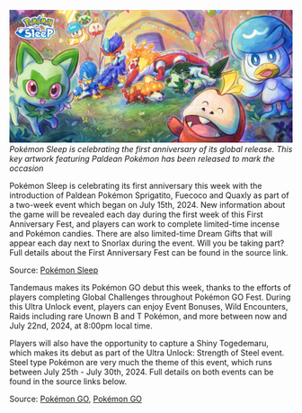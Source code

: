 

[![Pokémon Sleep is celebrating the first anniversary of its global release. This key artwork featuring Paldean Pokémon has been released to mark the occasion](/web/images/pokemon-sleep-is-celebrating-the-first-anniversary-of-its-global-release-this-key-artwork-featuring-.jpeg)](/web/images/pokemon-sleep-is-celebrating-the-first-anniversary-of-its-global-release-this-key-artwork-featuring-.jpeg)*Pokémon Sleep is celebrating the first anniversary of its global release. This key artwork featuring Paldean Pokémon has been released to mark the occasion*



Pokémon Sleep is celebrating its first anniversary this week with the introduction of Paldean Pokémon Sprigatito, Fuecoco and Quaxly as part of a two-week event which began on July 15th, 2024. New information about the game will be revealed each day during the first week of this First Anniversary Fest, and players can work to complete limited-time incense and Pokémon candies. There are also limited-time Dream Gifts that will appear each day next to Snorlax during the event. Will you be taking part? Full details about the First Anniversary Fest can be found in the source link.

Source: [Pokémon Sleep](https://www.pokemonsleep.net/en/news/313533363335363534383330333931323937/)

Tandemaus makes its Pokémon GO debut this week, thanks to the efforts of players completing Global Challenges throughout Pokémon GO Fest. During this Ultra Unlock event, players can enjoy Event Bonuses, Wild Encounters, Raids including rare Unown B and T Pokémon, and more between now and July 22nd, 2024, at 8:00pm local time.

Players will also have the opportunity to capture a Shiny Togedemaru, which makes its debut as part of the Ultra Unlock: Strength of Steel event. Steel type Pokémon are very much the theme of this event, which runs between July 25th - July 30th, 2024. Full details on both events can be found in the source links below.  

Source: [Pokémon GO](https://pokemongolive.com/post/ultra-unlock-better-together), [Pokémon GO](https://pokemongolive.com/post/ultra-unlock-strength-of-steel)